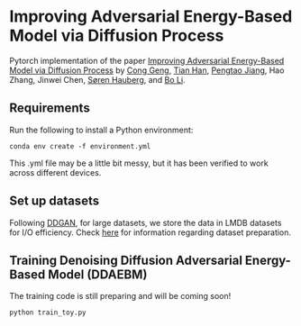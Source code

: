 # Improving Adversarial Energy-Based Model via Diffusion Process
Pytorch implementation of the paper [Improving Adversarial Energy-Based Model via Diffusion Process](https://arxiv.org/pdf/2403.01666)
by [Cong Geng](https://gengcong940126.github.io), [Tian Han](https://thanacademic.github.io), [Pengtao Jiang](https://pengtaojiang.github.io), Hao Zhang, Jinwei Chen, [Søren Hauberg](https://www2.compute.dtu.dk/~sohau), and [Bo Li](https://libraboli.github.io).
## Requirements
Run the following to install a Python environment:
```
conda env create -f environment.yml
```
This .yml file may be a little bit messy, but it has been verified to work  across different devices.

## Set up datasets
Following [DDGAN](https://arxiv.org/pdf/2112.07804), for large datasets, we store the data in LMDB datasets for I/O efficiency. Check [here](https://github.com/NVlabs/NVAE#set-up-file-paths-and-data) for information regarding dataset preparation.

## Training Denoising Diffusion Adversarial Energy-Based Model (DDAEBM)

The training code is still preparing and will be coming soon!
```
python train_toy.py
```
